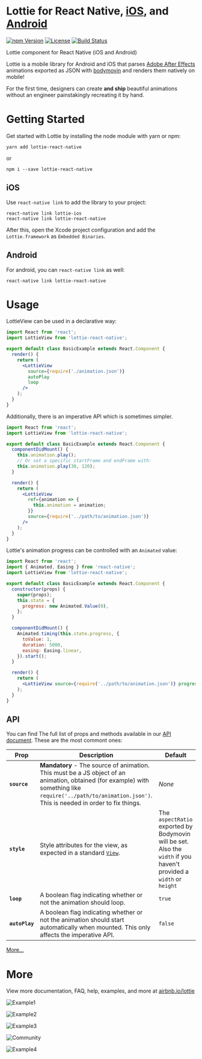 Lottie for React Native, [iOS](https://github.com/airbnb/lottie-ios), and [Android](https://github.com/airbnb/lottie-android)
===

[![npm Version](https://img.shields.io/npm/v/lottie-react-native.svg)](https://www.npmjs.com/package/lottie-react-native) [![License](https://img.shields.io/npm/l/lottie-react-native.svg)](https://www.npmjs.com/package/lottie-react-native) [![Build Status](https://travis-ci.org/airbnb/lottie-react-native.svg)](https://travis-ci.org/airbnb/lottie-react-native)

Lottie component for React Native (iOS and Android)

Lottie is a mobile library for Android and iOS that parses [Adobe After Effects](http://www.adobe.com/products/aftereffects.html) animations exported as JSON with [bodymovin](https://github.com/bodymovin/bodymovin) and renders them natively on mobile!

For the first time, designers can create **and ship** beautiful animations without an engineer painstakingly recreating it by hand.

# Getting Started

Get started with Lottie by installing the node module with yarn or npm:

```
yarn add lottie-react-native
```
or
```
npm i --save lottie-react-native
```

## iOS

Use `react-native link` to add the library to your project:

```
react-native link lottie-ios
react-native link lottie-react-native
```

After this, open the Xcode project configuration and add the `Lottie.framework` as `Embedded Binaries`.

## Android

For android, you can `react-native link` as well:

```
react-native link lottie-react-native
```

# Usage

LottieView can be used in a declarative way:

```jsx
import React from 'react';
import LottieView from 'lottie-react-native';

export default class BasicExample extends React.Component {
  render() {
    return (
      <LottieView
        source={require('./animation.json')}
        autoPlay
        loop
      />
    );
  }
}
```

Additionally, there is an imperative API which is sometimes simpler.

```jsx
import React from 'react';
import LottieView from 'lottie-react-native';

export default class BasicExample extends React.Component {
  componentDidMount() {
    this.animation.play();
    // Or set a specific startFrame and endFrame with:
    this.animation.play(30, 120);
  }

  render() {
    return (
      <LottieView
        ref={animation => {
          this.animation = animation;
        }}
        source={require('../path/to/animation.json')}
      />
    );
  }
}
```

Lottie's animation progress can be controlled with an `Animated` value:

```jsx
import React from 'react';
import { Animated, Easing } from 'react-native';
import LottieView from 'lottie-react-native';

export default class BasicExample extends React.Component {
  constructor(props) {
    super(props);
    this.state = {
      progress: new Animated.Value(0),
    };
  }

  componentDidMount() {
    Animated.timing(this.state.progress, {
      toValue: 1,
      duration: 5000,
      easing: Easing.linear,
    }).start();
  }

  render() {
    return (
      <LottieView source={require('../path/to/animation.json')} progress={this.state.progress} />
    );
  }
}
```

## API
You can find The full list of props and methods available in our [API document](https://github.com/airbnb/lottie-react-native/blob/master/docs/api.md). These are the most commont ones:

| Prop | Description | Default |
|---|---|---|
|**`source`**| **Mandatory** - The source of animation. This must be a JS object of an animation, obtained (for example) with something like `require('../path/to/animation.json')`. This is needed in order to fix things. | *None* |
|**`style`**| Style attributes for the view, as expected in a standard [`View`](https://facebook.github.io/react-native/docs/layout-props.html). | The `aspectRatio` exported by Bodymovin will be set. Also the `width` if you haven't provided a `width` or `height` |
|**`loop`**| A boolean flag indicating whether or not the animation should loop. | `true` |
|**`autoPlay`**| A boolean flag indicating whether or not the animation should start automatically when mounted. This only affects the imperative API. | `false` |

[More...](https://github.com/airbnb/lottie-react-native/blob/master/docs/api.md)

# More

View more documentation, FAQ, help, examples, and more at [airbnb.io/lottie](http://airbnb.io/lottie/react-native/react-native.html)

![Example1](docs/gifs/Example1.gif)


![Example2](docs/gifs/Example2.gif)


![Example3](docs/gifs/Example3.gif)


![Community](docs/gifs/Community%202_3.gif)


![Example4](docs/gifs/Example4.gif)

